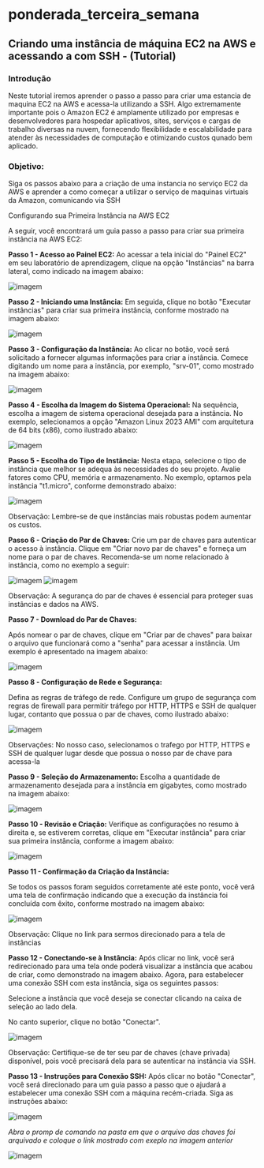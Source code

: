 # ponderada_terceira_semana

## Criando uma instância de máquina EC2 na AWS e acessando a com SSH - (Tutorial)

### Introdução
Neste tutorial iremos aprender o passo a passo para criar uma estancia de maquina EC2 na AWS e acessa-la utilizando a SSH. Algo extremamente importante pois o Amazon EC2 é amplamente utilizado por empresas e desenvolvedores para hospedar aplicativos, sites, serviços e cargas de trabalho diversas na nuvem, fornecendo flexibilidade e escalabilidade para atender às necessidades de computação e otimizando custos qunado bem aplicado.

### Objetivo: 
Siga os passos abaixo para a criação de uma instancia no serviço EC2 da AWS e aprender a como começar a utilizar o serviço de maquinas virtuais da Amazon, comunicando via SSH

Configurando sua Primeira Instância na AWS EC2

A seguir, você encontrará um guia passo a passo para criar sua primeira instância na AWS EC2:

**Passo 1 - Acesso ao Painel EC2:**
Ao acessar a tela inicial do "Painel EC2" em seu laboratório de aprendizagem, clique na opção "Instâncias" na barra lateral, como indicado na imagem abaixo:

![imagem](imagens/AWS-0.png)

**Passo 2 - Iniciando uma Instância:**
Em seguida, clique no botão "Executar instâncias" para criar sua primeira instância, conforme mostrado na imagem abaixo:

![imagem](imagens/AWS-1.png)

**Passo 3 - Configuração da Instância:**
Ao clicar no botão, você será solicitado a fornecer algumas informações para criar a instância. Comece digitando um nome para a instância, por exemplo, "srv-01", como mostrado na imagem abaixo:

![imagem](imagens/AWS-2.png)

**Passo 4 - Escolha da Imagem do Sistema Operacional:**
Na sequência, escolha a imagem de sistema operacional desejada para a instância. No exemplo, selecionamos a opção "Amazon Linux 2023 AMI" com arquitetura de 64 bits (x86), como ilustrado abaixo:

![imagem](imagens/AWS-3.png)

**Passo 5 - Escolha do Tipo de Instância:**
Nesta etapa, selecione o tipo de instância que melhor se adequa às necessidades do seu projeto. Avalie fatores como CPU, memória e armazenamento. No exemplo, optamos pela instância "t1.micro", conforme demonstrado abaixo:

![imagem](imagens/AWS-4.png)

Observação: Lembre-se de que instâncias mais robustas podem aumentar os custos.

**Passo 6 - Criação do Par de Chaves:**
Crie um par de chaves para autenticar o acesso à instância. Clique em "Criar novo par de chaves" e forneça um nome para o par de chaves. Recomenda-se um nome relacionado à instância, como no exemplo a seguir:

![imagem](imagens/AWS-5.png)
![imagem](imagens/AWS-6.png)

Observação: A segurança do par de chaves é essencial para proteger suas instâncias e dados na AWS.

**Passo 7 - Download do Par de Chaves:**

Após nomear o par de chaves, clique em "Criar par de chaves" para baixar o arquivo que funcionará como a "senha" para acessar a instância. Um exemplo é apresentado na imagem abaixo:

![imagem](imagens/AWS-7.png)

**Passo 8 - Configuração de Rede e Segurança:**

Defina as regras de tráfego de rede. Configure um grupo de segurança com regras de firewall para permitir tráfego por HTTP, HTTPS e SSH de qualquer lugar, contanto que possua o par de chaves, como ilustrado abaixo:

![imagem](imagens/AWS-8.png)

Observações: No nosso caso, selecionamos o trafego por HTTP, HTTPS e SSH de qualquer lugar desde que possua o nosso par de chave para acessa-la

**Passo 9 - Seleção do Armazenamento:**
Escolha a quantidade de armazenamento desejada para a instância em gigabytes, como mostrado na imagem abaixo:

![imagem](imagens/AWS-9.png)


**Passo 10 - Revisão e Criação:**
Verifique as configurações no resumo à direita e, se estiverem corretas, clique em "Executar instância" para criar sua primeira instância, conforme a imagem abaixo:

![imagem](imagens/AWS-10.png)

**Passo 11 - Confirmação da Criação da Instância:**

Se todos os passos foram seguidos corretamente até este ponto, você verá uma tela de confirmação indicando que a execução da instância foi concluída com êxito, conforme mostrado na imagem abaixo:

![imagem](imagens/AWS-11.png)

Observação: Clique no link para sermos direcionado para a tela de instâncias

**Passo 12 - Conectando-se à Instância:**
Após clicar no link, você será redirecionado para uma tela onde poderá visualizar a instância que acabou de criar, como demonstrado na imagem abaixo. Agora, para estabelecer uma conexão SSH com esta instância, siga os seguintes passos:

Selecione a instância que você deseja se conectar clicando na caixa de seleção ao lado dela.

No canto superior, clique no botão "Conectar".

![imagem](imagens/AWS-12.png)

Observação: Certifique-se de ter seu par de chaves (chave privada) disponível, pois você precisará dela para se autenticar na instância via SSH.

**Passo 13 - Instruções para Conexão SSH:**
Após clicar no botão "Conectar", você será direcionado para um guia passo a passo que o ajudará a estabelecer uma conexão SSH com a máquina recém-criada. Siga as instruções abaixo:

![imagem](imagens/AWS-13.png)

*Abra o promp de comando na pasta em que o arquivo das chaves foi arquivado e coloque o link mostrado com exeplo na imagem anterior*

![imagem](imagens/AWS-14.png)

